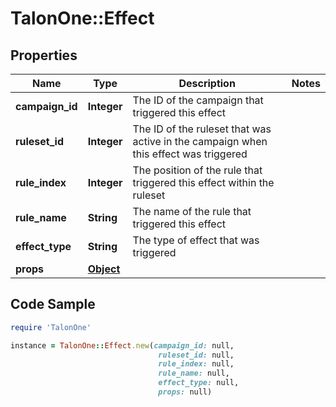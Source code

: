 # TalonOne::Effect

## Properties

Name | Type | Description | Notes
------------ | ------------- | ------------- | -------------
**campaign_id** | **Integer** | The ID of the campaign that triggered this effect | 
**ruleset_id** | **Integer** | The ID of the ruleset that was active in the campaign when this effect was triggered | 
**rule_index** | **Integer** | The position of the rule that triggered this effect within the ruleset | 
**rule_name** | **String** | The name of the rule that triggered this effect | 
**effect_type** | **String** | The type of effect that was triggered | 
**props** | [**Object**](.md) |  | 

## Code Sample

```ruby
require 'TalonOne'

instance = TalonOne::Effect.new(campaign_id: null,
                                 ruleset_id: null,
                                 rule_index: null,
                                 rule_name: null,
                                 effect_type: null,
                                 props: null)
```


